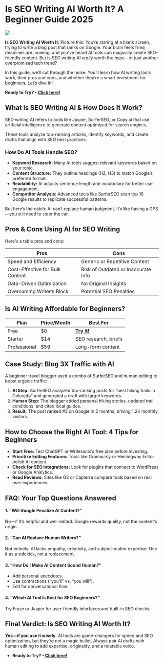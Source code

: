 # Is SEO Writing AI Worth It? A Beginner Guide 2025

![](https://topai.tools/assets/img/tools/seo-writing-ai.webp)

**Is SEO Writing AI Worth It:** Picture this: You’re staring at a blank screen, trying to write a blog post that ranks on Google. Your brain feels fried, deadlines are looming, and you’ve heard AI tools can magically create SEO-friendly content. But is SEO writing AI *really* worth the hype—or just another overpromised tech trend?  

In this guide, we’ll cut through the noise. You’ll learn how AI writing tools work, their pros and cons, and whether they’re a smart investment for beginners. Let’s dive in!  

**Ready to Try? - [Click here!](https://seowriting.ai?fp_ref=clickdigital)**

## What Is SEO Writing AI & How Does It Work?

SEO writing AI refers to tools like Jasper, SurferSEO, or Copy.ai that use artificial intelligence to generate content optimized for search engines. 

These tools analyze top-ranking articles, identify keywords, and create drafts that align with SEO best practices.  

### How Do AI Tools Handle SEO?  
- **Keyword Research:** Many AI tools suggest relevant keywords based on your topic.  
- **Content Structure:** They outline headings (H2, H3) to match Google’s preferred format.  
- **Readability:** AI adjusts sentence length and vocabulary for better user engagement.  
- **Competitor Analysis:** Advanced tools like SurferSEO scan top 10 Google results to replicate successful patterns.  

But here’s the catch: AI can’t replace human judgment. It’s like having a GPS—you still need to steer the car.  

## Pros & Cons Using AI for SEO Writing  

Here's a table pros and cons:

| **Pros**                                | **Cons**                                     |
|-----------------------------------------|----------------------------------------------|
| Speed and Efficiency            | Generic or Repetitive Content           |
| Cost-Effective for Bulk Content   | Risk of Outdated or Inaccurate Info     |
| Data-Driven Optimization          | No Original Insights                 |
| Overcoming Writer’s Block        | Potential SEO Penalties             |

## Is AI Writing Affordable for Beginners?  

| **Plan**       | **Price/Month** | **Best For**               |  
|----------------|-----------------|----------------------------|  
| Free | $0              | **[Try It!](https://seowriting.ai?fp_ref=clickdigital)**        |  
| Starter          | $14             | SEO research, briefs       |  
| Professional         | $59            | Long-form content          |   


## Case Study: Blog 3X Traffic with AI

A beginner travel blogger used a combo of SurferSEO and human editing to boost organic traffic:  
1. **AI Step:** SurferSEO analyzed top-ranking posts for “best hiking trails in Colorado” and generated a draft with target keywords.  
2. **Human Step:** The blogger added personal hiking stories, updated trail conditions, and cited local guides.  
3. **Result:** The post ranked #3 on Google in 2 months, driving 1.2K monthly visitors.   

## How to Choose the Right AI Tool: 4 Tips for Beginners  

- **Start Free:** Test ChatGPT or Writesonic’s free plan before investing.  
- **Prioritize Editing Features:** Tools like Grammarly or Hemingway Editor polish AI content.  
- **Check for SEO Integrations:** Look for plugins that connect to WordPress or Google Analytics.  
- **Read Reviews:** Sites like G2 or Capterra compare tools based on real user experiences.  

## FAQ: Your Top Questions Answered  

#### 1. “Will Google Penalize AI Content?”  
No—if it’s helpful and well-edited. Google rewards quality, not the content’s origin.  

#### 2. “Can AI Replace Human Writers?”  
Not entirely. AI lacks empathy, creativity, and subject-matter expertise. Use it as a sidekick, not a replacement.  

#### 3. “How Do I Make AI Content Sound Human?”  
- Add personal anecdotes.  
- Use contractions (“you’ll” vs. “you will”).  
- Edit for conversational flow.  

#### 4. “Which AI Tool Is Best for SEO Beginners?”  
Try Frase or Jasper for user-friendly interfaces and built-in SEO checks.  

## Final Verdict: Is SEO Writing AI Worth It?  

**Yes—if you use it wisely.** AI tools are game-changers for speed and SEO optimization, but they’re not a magic bullet. Always pair AI drafts with human editing to add expertise, originality, and a relatable voice.  

- **Ready to Try? - [Click here!](https://seowriting.ai?fp_ref=clickdigital)**
